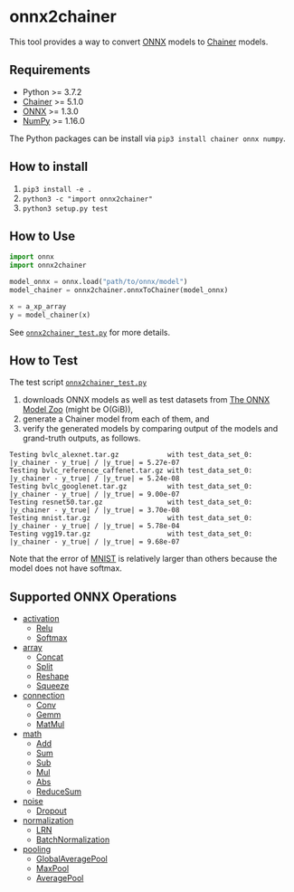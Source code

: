# onnx2chainer
This tool provides a way to convert [ONNX](https://github.com/onnx/onnx) models to [Chainer](https://github.com/chainer/chainer) models.

## Requirements
* Python >= 3.7.2
* [Chainer](https://github.com/chainer/chainer) >= 5.1.0
* [ONNX](https://github.com/onnx/onnx) >= 1.3.0
* [NumPy](http://www.numpy.org/) >= 1.16.0

The Python packages can be install via `pip3 install chainer onnx numpy`.

## How to install
1. `pip3 install -e .`
2. `python3 -c "import onnx2chainer"`
3. `python3 setup.py test`

## How to Use
```python
import onnx
import onnx2chainer

model_onnx = onnx.load("path/to/onnx/model")
model_chainer = onnx2chainer.onnxToChainer(model_onnx)

x = a_xp_array
y = model_chainer(x)
```

See [`onnx2chainer_test.py`](onnx2chainer/tests/onnx2chainer_test.py) for more details.

## How to Test
The test script [`onnx2chainer_test.py`](onnx2chainer/tests/onnx2chainer_test.py)
1. downloads ONNX models as well as test datasets from [The ONNX Model Zoo](https://github.com/onnx/models) (might be O(GiB)),
2. generate a Chainer model from each of them, and
3. verify the generated models by comparing output of the models and grand-truth outputs, as follows.

```
Testing bvlc_alexnet.tar.gz            with test_data_set_0: |y_chainer - y_true| / |y_true| = 5.27e-07
Testing bvlc_reference_caffenet.tar.gz with test_data_set_0: |y_chainer - y_true| / |y_true| = 5.24e-08
Testing bvlc_googlenet.tar.gz          with test_data_set_0: |y_chainer - y_true| / |y_true| = 9.00e-07
Testing resnet50.tar.gz                with test_data_set_0: |y_chainer - y_true| / |y_true| = 3.70e-08
Testing mnist.tar.gz                   with test_data_set_0: |y_chainer - y_true| / |y_true| = 5.78e-04
Testing vgg19.tar.gz                   with test_data_set_0: |y_chainer - y_true| / |y_true| = 9.68e-07
```

Note that the error of [MNIST](https://github.com/onnx/models/tree/master/mnist) is relatively larger than others because the model does not have softmax.

## Supported ONNX Operations
* [activation](onnx2chainer/functions/activation.py)
  * [Relu](https://github.com/onnx/onnx/blob/master/docs/Operators.md#Relu)
  * [Softmax](https://github.com/onnx/onnx/blob/master/docs/Operators.md#Softmax)
* [array](onnx2chainer/functions/array.py)
  * [Concat](https://github.com/onnx/onnx/blob/master/docs/Operators.md#Concat)
  * [Split](https://github.com/onnx/onnx/blob/master/docs/Operators.md#Split)
  * [Reshape](https://github.com/onnx/onnx/blob/master/docs/Operators.md#Reshape)
  * [Squeeze](https://github.com/onnx/onnx/blob/master/docs/Operators.md#Squeeze)
* [connection](onnx2chainer/functions/connection.py)
  * [Conv](https://github.com/onnx/onnx/blob/master/docs/Operators.md#Conv)
  * [Gemm](https://github.com/onnx/onnx/blob/master/docs/Operators.md#Gemm)
  * [MatMul](https://github.com/onnx/onnx/blob/master/docs/Operators.md#MatMul)
* [math](onnx2chainer/functions/math.py)
  * [Add](https://github.com/onnx/onnx/blob/master/docs/Operators.md#Add)
  * [Sum](https://github.com/onnx/onnx/blob/master/docs/Operators.md#Sum)
  * [Sub](https://github.com/onnx/onnx/blob/master/docs/Operators.md#Sub)
  * [Mul](https://github.com/onnx/onnx/blob/master/docs/Operators.md#Mul)
  * [Abs](https://github.com/onnx/onnx/blob/master/docs/Operators.md#Abs)
  * [ReduceSum](https://github.com/onnx/onnx/blob/master/docs/Operators.md#ReduceSum)
* [noise](onnx2chainer/functions/noise.py)
  * [Dropout](https://github.com/onnx/onnx/blob/master/docs/Operators.md#Dropout)
* [normalization](onnx2chainer/functions/normalization.py)
  * [LRN](HTTPS://GITHUB.COM/ONNX/ONNX/BLOB/MASTER/DOCS/OPERATORS.MD#LRN)
  * [BatchNormalization](https://github.com/onnx/onnx/blob/master/docs/Operators.md#BatchNormalization)
* [pooling](onnx2chainer/functions/pooling.py)
  * [GlobalAveragePool](https://github.com/onnx/onnx/blob/master/docs/Operators.md#GlobalAveragePool)
  * [MaxPool](https://github.com/onnx/onnx/blob/master/docs/Operators.md#MaxPool)
  * [AveragePool](https://github.com/onnx/onnx/blob/master/docs/Operators.md#AveragePool)
